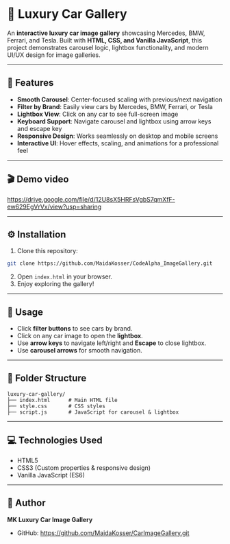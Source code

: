 # 🚗 Luxury Car Gallery

An **interactive luxury car image gallery** showcasing Mercedes, BMW, Ferrari, and Tesla. Built with **HTML, CSS, and Vanilla JavaScript**, this project demonstrates carousel logic, lightbox functionality, and modern UI/UX design for image galleries.

---

## 🌟 Features

- **Smooth Carousel**: Center-focused scaling with previous/next navigation  
- **Filter by Brand**: Easily view cars by Mercedes, BMW, Ferrari, or Tesla  
- **Lightbox View**: Click on any car to see full-screen image  
- **Keyboard Support**: Navigate carousel and lightbox using arrow keys and escape key  
- **Responsive Design**: Works seamlessly on desktop and mobile screens  
- **Interactive UI**: Hover effects, scaling, and animations for a professional feel  

---

## 🎬 Demo video

https://drive.google.com/file/d/12U8sX5HRFsVgbS7qmXfF-ew629EgVrVx/view?usp=sharing

---

## ⚙ Installation

1. Clone this repository:

```bash
git clone https://github.com/MaidaKosser/CodeAlpha_ImageGallery.git
````

2. Open `index.html` in your browser.
3. Enjoy exploring the gallery!

---

## 📝 Usage

* Click **filter buttons** to see cars by brand.
* Click on any car image to open the **lightbox**.
* Use **arrow keys** to navigate left/right and **Escape** to close lightbox.
* Use **carousel arrows** for smooth navigation.

---

## 📂 Folder Structure

```
luxury-car-gallery/
├── index.html      # Main HTML file
├── style.css       # CSS styles
├── script.js       # JavaScript for carousel & lightbox
```

---

## 💻 Technologies Used

* HTML5
* CSS3 (Custom properties & responsive design)
* Vanilla JavaScript (ES6)

---

## 👤 Author

**MK Luxury Car Image Gallery**

* GitHub: https://github.com/MaidaKosser/CarImageGallery.git



